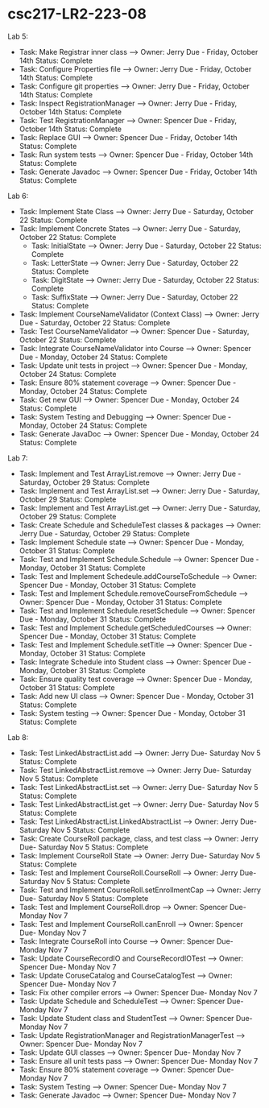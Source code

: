 # csc217-LR2-223-08

Lab 5: 

- Task: Make Registrar inner class --> Owner: Jerry   Due - Friday, October 14th   Status: Complete
- Task: Configure Properties file --> Owner: Jerry    Due - Friday, October 14th   Status: Complete
- Task: Configure git properties --> Owner: Jerry     Due - Friday, October 14th   Status: Complete
- Task: Inspect RegistrationManager --> Owner: Jerry  Due - Friday, October 14th   Status: Complete
- Task: Test RegistrationManager --> Owner: Spencer   Due - Friday, October 14th   Status: Complete
- Task: Replace GUI --> Owner: Spencer                Due - Friday, October 14th   Status: Complete
- Task: Run system tests --> Owner: Spencer           Due - Friday, October 14th   Status: Complete
- Task: Generate Javadoc --> Owner: Spencer           Due - Friday, October 14th   Status: Complete


Lab 6:

- Task: Implement State Class --> Owner: Jerry                            Due - Saturday, October 22  Status: Complete
- Task: Implement Concrete States --> Owner: Jerry                        Due - Saturday, October 22  Status: Complete
	- Task: InitialState --> Owner: Jerry                                   Due - Saturday, October 22  Status: Complete
	- Task: LetterState --> Owner: Jerry                                    Due - Saturday, October 22  Status: Complete
	- Task: DigitState --> Owner: Jerry                                     Due - Saturday, October 22  Status: Complete
	- Task: SuffixState --> Owner: Jerry                                    Due - Saturday, October 22  Status: Complete
- Task: Implement CourseNameValidator (Context Class) --> Owner: Jerry    Due - Saturday, October 22  Status: Complete
- Task: Test CourseNameValidator --> Owner: Spencer                       Due - Saturday, October 22  Status: Complete
- Task: Integrate CourseNameValidator into Course --> Owner: Spencer      Due - Monday, October 24  Status: Complete
- Task: Update unit tests in project --> Owner: Spencer                   Due - Monday, October 24  Status: Complete
- Task: Ensure 80% statement coverage --> Owner: Spencer                  Due - Monday, October 24  Status: Complete
- Task: Get new GUI --> Owner: Spencer                                    Due - Monday, October 24  Status: Complete
- Task: System Testing and Debugging --> Owner: Spencer                   Due - Monday, October 24  Status: Complete
- Task: Generate JavaDoc --> Owner: Spencer                               Due - Monday, October 24  Status: Complete


Lab 7: 

- Task: Implement and Test ArrayList.remove --> Owner: Jerry 				Due - Saturday, October 29  Status: Complete
- Task: Implement and Test ArrayList.set --> Owner: Jerry 				Due - Saturday, October 29  Status: Complete
- Task: Implement and Test ArrayList.get --> Owner: Jerry 				Due - Saturday, October 29  Status: Complete
- Task: Create Schedule and ScheduleTest classes & packages --> Owner: Jerry		Due - Saturday, October 29  Status: Complete
- Task: Implement Schedule state --> Owner: Spencer					Due - Monday, October 31  Status: Complete
- Task: Test and Implement Schedule.Schedule --> Owner: Spencer				Due - Monday, October 31  Status: Complete
- Task: Test and Implement Schedeule.addCourseToSchedule --> Owner: Spencer		Due - Monday, October 31  Status: Complete
- Task: Test and Implement Schedule.removeCourseFromSchedule --> Owner: Spencer		Due - Monday, October 31  Status: Complete
- Task: Test and Implement Schedule.resetSchedule --> Owner: Spencer			Due - Monday, October 31  Status: Complete
- Task: Test and Implement Schedule.getScheduledCourses --> Owner: Spencer		Due - Monday, October 31  Status: Complete
- Task: Test and Implement Schedule.setTitle --> Owner: Spencer				Due - Monday, October 31  Status: Complete
- Task: Integrate Schedule into Student class --> Owner: Spencer			Due - Monday, October 31  Status: Complete
- Task: Ensure quality test coverage --> Owner: Spencer					Due - Monday, October 31  Status: Complete
- Task: Add new UI class --> Owner: Spencer						Due - Monday, October 31  Status: Complete
- Task: System testing --> Owner: Spencer						Due - Monday, October 31  Status: Complete


Lab 8: 

- Task: Test LinkedAbstractList.add --> Owner: Jerry				Due- Saturday Nov 5 Status: Complete
- Task: Test LinkedAbstractList.remove --> Owner: Jerry				Due- Saturday Nov 5 Status: Complete
- Task: Test LinkedAbstractList.set --> Owner: Jerry				Due- Saturday Nov 5 Status: Complete
- Task: Test LinkedAbstractList.get --> Owner: Jerry				Due- Saturday Nov 5 Status: Complete
- Task: Test LinkedAbstractList.LinkedAbstractList --> Owner: Jerry		Due- Saturday Nov 5 Status: Complete
- Task: Create CourseRoll package, class, and test class --> Owner: Jerry	Due- Saturday Nov 5 Status: Complete
- Task: Implement CourseRoll State --> Owner: Jerry				Due- Saturday Nov 5 Status: Complete
- Task: Test and Implement CourseRoll.CourseRoll --> Owner: Jerry		Due- Saturday Nov 5 Status: Complete
- Task: Test and Implement CourseRoll.setEnrollmentCap --> Owner: Jerry		Due- Saturday Nov 5 Status: Complete
- Task: Test and Implement CourseRoll.drop --> Owner: Spencer			Due- Monday Nov 7
- Task: Test and Implement CourseRoll.canEnroll --> Owner: Spencer		Due- Monday Nov 7
- Task: Integrate CourseRoll into Course --> Owner: Spencer			Due- Monday Nov 7
- Task: Update CourseRecordIO and CourseRecordIOTest --> Owner: Spencer		Due- Monday Nov 7
- Task: Update CoruseCatalog and CourseCatalogTest --> Owner: Spencer		Due- Monday Nov 7
- Task: Fix other compiler errors --> Owner: Spencer				Due- Monday Nov 7
- Task: Update Schedule and ScheduleTest --> Owner: Spencer			Due- Monday Nov 7
- Task: Update Student class and StudentTest --> Owner: Spencer			Due- Monday Nov 7
- Task: Update RegistrationManager and RegistrationManagerTest --> Owner: Spencer	Due- Monday Nov 7
- Task: Update GUI classes --> Owner: Spencer	Due- Monday Nov 7
- Task: Ensure all unit tests pass --> Owner: Spencer				Due- Monday Nov 7
- Task: Ensure 80% statement coverage --> Owner: Spencer			Due- Monday Nov 7
- Task: System Testing --> Owner: Spencer					Due- Monday Nov 7
- Task: Generate Javadoc --> Owner: Spencer					Due- Monday Nov 7

